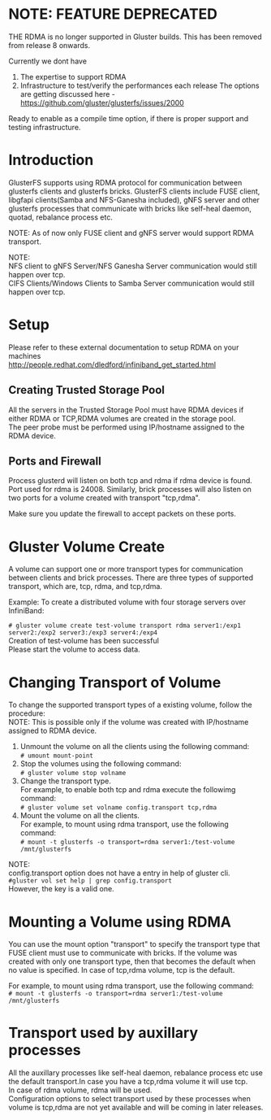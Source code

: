 # NOTE: FEATURE DEPRECATED

THE RDMA is no longer supported in Gluster builds. This has been removed from release 8 onwards.

Currently we dont have
1. The expertise to support RDMA
2. Infrastructure to test/verify the performances each release
The options are getting discussed here - https://github.com/gluster/glusterfs/issues/2000

Ready to enable as a compile time option, if there is proper support and testing infrastructure.


# Introduction

GlusterFS supports using RDMA protocol for communication between glusterfs clients and glusterfs bricks.
GlusterFS clients include FUSE client, libgfapi clients(Samba and NFS-Ganesha included), gNFS server and other glusterfs processes that communicate with bricks like self-heal daemon, quotad, rebalance process etc.

NOTE: As of now only FUSE client and gNFS server would support RDMA transport.


NOTE:  
NFS client to gNFS Server/NFS Ganesha Server communication would still happen over tcp.  
CIFS Clients/Windows Clients to Samba Server communication would still happen over tcp.

# Setup
Please refer to these external documentation to setup RDMA on your machines  
http://people.redhat.com/dledford/infiniband_get_started.html  

## Creating Trusted Storage Pool
All the servers in the Trusted Storage Pool must have RDMA devices if either RDMA or TCP,RDMA volumes are created in the storage pool.  
The peer probe must be performed using IP/hostname assigned to the RDMA device.

## Ports and Firewall
Process glusterd will listen on both tcp and rdma if rdma device is found. Port used for rdma is 24008. Similarly, brick processes will also listen on two ports for a volume created with transport "tcp,rdma".

Make sure you update the firewall to accept packets on these ports.

# Gluster Volume Create

A volume can support one or more transport types for communication between clients and brick processes. There are three types of supported transport, which are, tcp, rdma, and tcp,rdma.

Example: To create a distributed volume with four storage servers over InfiniBand:

`# gluster volume create test-volume transport rdma server1:/exp1 server2:/exp2 server3:/exp3 server4:/exp4`  
Creation of test-volume has been successful  
Please start the volume to access data.

# Changing Transport of Volume
To change the supported transport types of a existing volume, follow the procedure:  
NOTE: This is possible only if the volume was created with IP/hostname assigned to RDMA device.  

  1. Unmount the volume on all the clients using the following command:  
`# umount mount-point`  
  2. Stop the volumes using the following command:  
`# gluster volume stop volname`  
  3. Change the transport type.  
For example, to enable both tcp and rdma execute the followimg command:  
`# gluster volume set volname config.transport tcp,rdma`  
  4. Mount the volume on all the clients.  
For example, to mount using rdma transport, use the following command:  
`# mount -t glusterfs -o transport=rdma server1:/test-volume /mnt/glusterfs`

NOTE:  
config.transport option does not have a entry in help of gluster cli.  
`#gluster vol set help | grep config.transport`  
However, the key is a valid one. 

# Mounting a Volume using RDMA

You can use the mount option "transport" to specify the transport type that FUSE client must use to communicate with bricks. If the volume was created with only one transport type, then that becomes the default when no value is specified. In case of tcp,rdma volume, tcp is the default.

For example, to mount using rdma transport, use the following command:  
`# mount -t glusterfs -o transport=rdma server1:/test-volume /mnt/glusterfs`

# Transport used by auxillary processes
All the auxillary processes like self-heal daemon, rebalance process etc use the default transport.In case you have a tcp,rdma volume it will use tcp.  
In case of rdma volume, rdma will be used.  
Configuration options to select transport used by these processes when volume is tcp,rdma are not yet available and will be coming in later releases.



